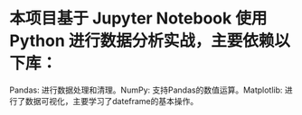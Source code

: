 # 本项目基于 Jupyter Notebook 使用 Python 进行数据分析实战，主要依赖以下库：
Pandas: 进行数据处理和清理。NumPy: 支持Pandas的数值运算。Matplotlib: 进行了数据可视化，主要学习了dateframe的基本操作。
